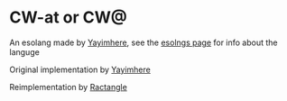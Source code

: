 # CW-at or CW@
An esolang made by [Yayimhere](https://esolangs.org/wiki/User:Yayimhere), see the [esolngs page](https://esolangs.org/wiki/COPY_WITH_@) for info about the languge

Original implementation by [Yayimhere](https://esolangs.org/wiki/User:Yayimhere)

Reimplementation by [Ractangle](https://esolangs.org/wiki/User:Ractangle)
